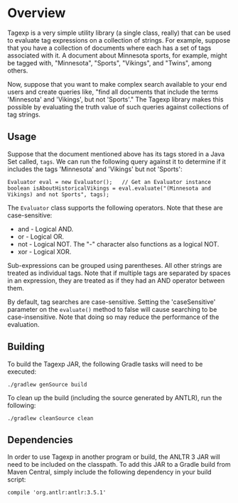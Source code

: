 # Overview

Tagexp is a very simple utility library (a single class, really) that can be used
to evaluate tag expressions on a collection of strings.  For example, suppose that
you have a collection of documents where each has a set of tags associated with it.
A document about Minnesota sports, for example, might be tagged with, "Minnesota",
"Sports", "Vikings", and "Twins", among others.

Now, suppose that you want to make complex search available to your end users and
create queries like, "find all documents that include the terms 'Minnesota' and
'Vikings', but not 'Sports'."  The Tagexp library makes this possible by evaluating
the truth value of such queries against collections of tag strings.

## Usage

Suppose that the document mentioned above has its tags stored in a Java Set called,
`tags`.  We can run the following query against it to determine if it includes
the tags 'Minnesota' and 'Vikings' but not 'Sports':

	Evaluator eval = new Evaluator();	// Get an Evaluator instance
	boolean isAboutHistoricalVikings = eval.evaluate("(Minnesota and Vikings) and not Sports", tags);
	
The `Evaluator` class supports the following operators.  Note that these are case-sensitive:

* and - Logical AND.
* or - Logical OR.
* not - Logical NOT.  The "-" character also functions as a logical NOT.
* xor - Logical XOR.

Sub-expressions can be grouped using parentheses.  All other strings are treated
as individual tags.  Note that if multiple tags are separated by spaces in an expression,
they are treated as if they had an AND operator between them.

By default, tag searches are case-sensitive.  Setting the 'caseSensitive' parameter
on the `evaluate()` method to false will cause searching to be case-insensitive.
Note that doing so may reduce the performance of the evaluation.

## Building

To build the Tagexp JAR, the following Gradle tasks will need to be executed:

	./gradlew genSource build

To clean up the build (including the source generated by ANTLR), run the following:

	./gradlew cleanSource clean

## Dependencies

In order to use Tagexp in another program or build, the ANLTR 3 JAR will need to be
included on the classpath.  To add this JAR to a Gradle build from Maven Central,
simply include the following dependency in your build script:

	compile 'org.antlr:antlr:3.5.1'